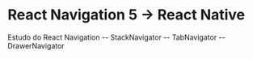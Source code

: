 # React Navigation 5 -> React Native

Estudo do React Navigation
-- StackNavigator
-- TabNavigator
-- DrawerNavigator